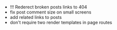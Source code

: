 - !!! Rederect broken posts links to 404
- fix post comment size on small screens
- add related links to posts
- don't require two render templates in page routes